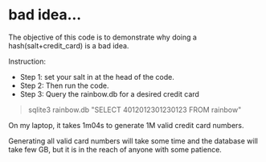 # bad idea...

The objective of this code is to demonstrate why doing a hash(salt+credit_card) is a bad idea.

Instruction:
* Step 1: set your salt in at the head of the code.
* Step 2: Then run the code.
* Step 3: Query the rainbow.db for a desired credit card

> sqlite3 rainbow.db "SELECT 4012012301230123 FROM rainbow"

On my laptop, it takes 1m04s to generate 1M valid credit card numbers.

Generating all valid card numbers will take some time and the database will take few GB, but it is in the reach of anyone with some patience.

